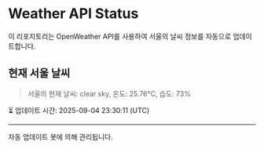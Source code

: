 
# Weather API Status

이 리포지토리는 OpenWeather API를 사용하여 서울의 날씨 정보를 자동으로 업데이트합니다.

## 현재 서울 날씨
> 서울의 현재 날씨: clear sky, 온도: 25.76°C, 습도: 73%

⏳ 업데이트 시간: 2025-09-04 23:30:11 (UTC)

---
자동 업데이트 봇에 의해 관리됩니다.
